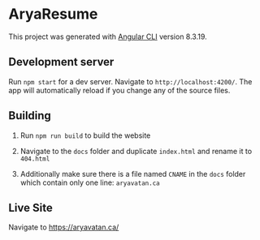# AryaResume

This project was generated with [Angular CLI](https://github.com/angular/angular-cli) version 8.3.19.

## Development server

Run `npm start` for a dev server. Navigate to `http://localhost:4200/`. The app will automatically reload if you change any of the source files.

## Building

1. Run `npm run build` to build the website

2. Navigate to the `docs` folder and duplicate `index.html` and rename it to `404.html` 

3. Additionally make sure there is a file named `CNAME` in the `docs` folder which contain only one line: `aryavatan.ca`

## Live Site

Navigate to https://aryavatan.ca/
